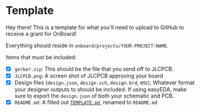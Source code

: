# Template
Hey there! This is a template for what you'll need to upload to GitHub to receive a grant for OnBoard!

Everything should reside in `onboard/projects/YOUR-PROJECT-NAME`. 

Items that must be included:
- [x] `gerber.zip`: This should be the file that you send off to JLCPCB.
- [x] `JLCPCB.png`: A screen shot of JLCPCB approving your board
- [x] Design files (`design.json`, `design.sch`, `design.brd`, etc). Whatever format your designer outputs to should be included. If using easyEDA, make sure to export the `design.json` of both your schematic and PCB.
- [x] `README.md`: A filled out [`TEMPLATE.md`](./TEMPLATE.md), renamed to `README.md`